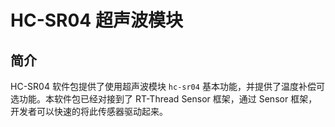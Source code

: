 # HC-SR04 超声波模块

## 简介

HC-SR04 软件包提供了使用超声波模块 `hc-sr04` 基本功能，并提供了温度补偿可选功能。本软件包已经对接到了 RT-Thread Sensor 框架，通过 Sensor 框架，开发者可以快速的将此传感器驱动起来。
